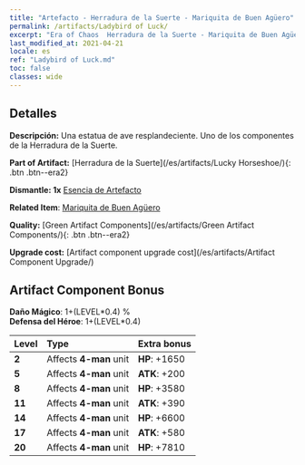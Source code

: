 ```yaml
---
title: "Artefacto - Herradura de la Suerte - Mariquita de Buen Agüero"
permalink: /artifacts/Ladybird of Luck/
excerpt: "Era of Chaos  Herradura de la Suerte - Mariquita de Buen Agüero. Una estatua de ave resplandeciente. Uno de los componentes de la Herradura de la Suerte."
last_modified_at: 2021-04-21
locale: es
ref: "Ladybird of Luck.md"
toc: false
classes: wide
---
```




## Detalles

 **Descripción:** Una estatua de ave resplandeciente. Uno de los componentes de la Herradura de la Suerte.

 **Part of Artifact:** [Herradura de la Suerte](/es/artifacts/Lucky Horseshoe/){: .btn .btn--era2}

 **Dismantle: 1x** [Esencia de Artefacto](/es/Items/con_905/)

 **Related Item**: [Mariquita de Buen Agüero](/es/Items/art_111/)

 **Quality:** [Green Artifact Components](/es/artifacts/Green Artifact Components/){: .btn .btn--era2}

 **Upgrade cost:** [Artifact component upgrade cost](/es/artifacts/Artifact Component Upgrade/)

## Artifact Component Bonus

  **Daño Mágico**: 1+(LEVEL\*0.4) %<br/>**Defensa del Héroe**: 1+(LEVEL\*0.4)

  |  Level  | Type |    Extra bonus  | 
  |:--------|:-----|:----------------| 
  | **2** | Affects **4-man** unit | **HP**: +1650 | 
  | **5** | Affects **4-man** unit | **ATK**: +200 | 
  | **8** | Affects **4-man** unit | **HP**: +3580 | 
  | **11** | Affects **4-man** unit | **ATK**: +390 | 
  | **14** | Affects **4-man** unit | **HP**: +6600 | 
  | **17** | Affects **4-man** unit | **ATK**: +580 | 
  | **20** | Affects **4-man** unit | **HP**: +7810 | 
